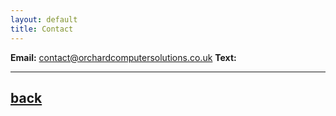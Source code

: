 ```yaml
---
layout: default
title: Contact
---
```


**Email:** contact@orchardcomputersolutions.co.uk
**Text:** 

* * *

## [back](../)